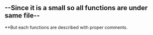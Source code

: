 ## --Since it is a small so all functions are under same file--

**But each functions are described with proper comments.
